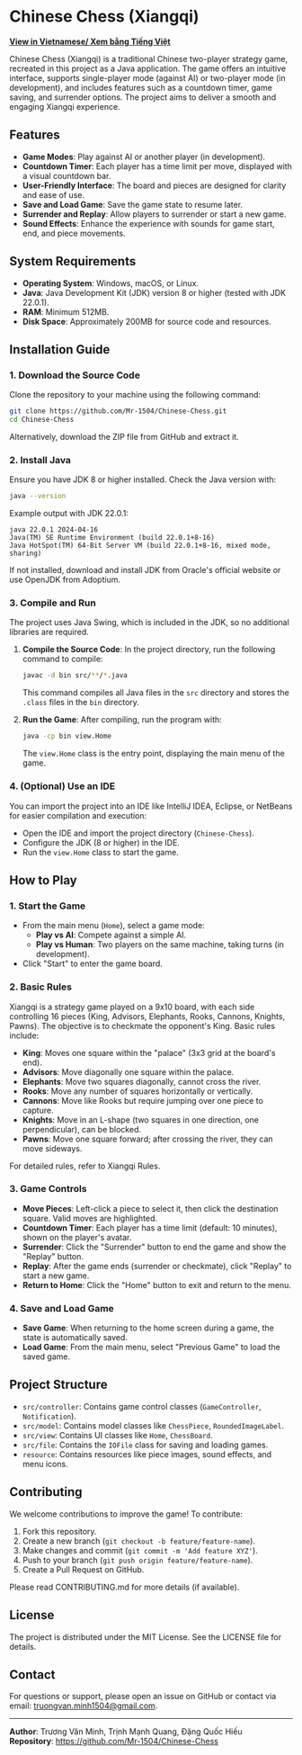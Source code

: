 # Chinese Chess (Xiangqi)

**[View in Vietnamese/ Xem bằng Tiếng Việt](README.md)**

Chinese Chess (Xiangqi) is a traditional Chinese two-player strategy game, recreated in this project as a Java application. The game offers an intuitive interface, supports single-player mode (against AI) or two-player mode (in development), and includes features such as a countdown timer, game saving, and surrender options. The project aims to deliver a smooth and engaging Xiangqi experience.

## Features

- **Game Modes**: Play against AI or another player (in development).
- **Countdown Timer**: Each player has a time limit per move, displayed with a visual countdown bar.
- **User-Friendly Interface**: The board and pieces are designed for clarity and ease of use.
- **Save and Load Game**: Save the game state to resume later.
- **Surrender and Replay**: Allow players to surrender or start a new game.
- **Sound Effects**: Enhance the experience with sounds for game start, end, and piece movements.

## System Requirements

- **Operating System**: Windows, macOS, or Linux.
- **Java**: Java Development Kit (JDK) version 8 or higher (tested with JDK 22.0.1).
- **RAM**: Minimum 512MB.
- **Disk Space**: Approximately 200MB for source code and resources.

## Installation Guide

### 1. Download the Source Code

Clone the repository to your machine using the following command:

```bash
git clone https://github.com/Mr-1504/Chinese-Chess.git
cd Chinese-Chess
```

Alternatively, download the ZIP file from GitHub and extract it.

### 2. Install Java

Ensure you have JDK 8 or higher installed. Check the Java version with:

```bash
java --version
```

Example output with JDK 22.0.1:

```
java 22.0.1 2024-04-16
Java(TM) SE Runtime Environment (build 22.0.1+8-16)
Java HotSpot(TM) 64-Bit Server VM (build 22.0.1+8-16, mixed mode, sharing)
```

If not installed, download and install JDK from Oracle's official website or use OpenJDK from Adoptium.

### 3. Compile and Run

The project uses Java Swing, which is included in the JDK, so no additional libraries are required.

1. **Compile the Source Code**: In the project directory, run the following command to compile:

   ```bash
   javac -d bin src/**/*.java
   ```

   This command compiles all Java files in the `src` directory and stores the `.class` files in the `bin` directory.

2. **Run the Game**: After compiling, run the program with:

   ```bash
   java -cp bin view.Home
   ```

   The `view.Home` class is the entry point, displaying the main menu of the game.

### 4. (Optional) Use an IDE

You can import the project into an IDE like IntelliJ IDEA, Eclipse, or NetBeans for easier compilation and execution:

- Open the IDE and import the project directory (`Chinese-Chess`).
- Configure the JDK (8 or higher) in the IDE.
- Run the `view.Home` class to start the game.

## How to Play

### 1. Start the Game

- From the main menu (`Home`), select a game mode:
  - **Play vs AI**: Compete against a simple AI.
  - **Play vs Human**: Two players on the same machine, taking turns (in development).
- Click "Start" to enter the game board.

### 2. Basic Rules

Xiangqi is a strategy game played on a 9x10 board, with each side controlling 16 pieces (King, Advisors, Elephants, Rooks, Cannons, Knights, Pawns). The objective is to checkmate the opponent's King. Basic rules include:

- **King**: Moves one square within the "palace" (3x3 grid at the board's end).
- **Advisors**: Move diagonally one square within the palace.
- **Elephants**: Move two squares diagonally, cannot cross the river.
- **Rooks**: Move any number of squares horizontally or vertically.
- **Cannons**: Move like Rooks but require jumping over one piece to capture.
- **Knights**: Move in an L-shape (two squares in one direction, one perpendicular), can be blocked.
- **Pawns**: Move one square forward; after crossing the river, they can move sideways.

For detailed rules, refer to Xiangqi Rules.

### 3. Game Controls

- **Move Pieces**: Left-click a piece to select it, then click the destination square. Valid moves are highlighted.
- **Countdown Timer**: Each player has a time limit (default: 10 minutes), shown on the player's avatar.
- **Surrender**: Click the "Surrender" button to end the game and show the "Replay" button.
- **Replay**: After the game ends (surrender or checkmate), click "Replay" to start a new game.
- **Return to Home**: Click the "Home" button to exit and return to the menu.

### 4. Save and Load Game

- **Save Game**: When returning to the home screen during a game, the state is automatically saved.
- **Load Game**: From the main menu, select "Previous Game" to load the saved game.

## Project Structure

- `src/controller`: Contains game control classes (`GameController`, `Notification`).
- `src/model`: Contains model classes like `ChessPiece`, `RoundedImageLabel`.
- `src/view`: Contains UI classes like `Home`, `ChessBoard`.
- `src/file`: Contains the `IOFile` class for saving and loading games.
- `resource`: Contains resources like piece images, sound effects, and menu icons.

## Contributing

We welcome contributions to improve the game! To contribute:

1. Fork this repository.
2. Create a new branch (`git checkout -b feature/feature-name`).
3. Make changes and commit (`git commit -m 'Add feature XYZ'`).
4. Push to your branch (`git push origin feature/feature-name`).
5. Create a Pull Request on GitHub.

Please read CONTRIBUTING.md for more details (if available).

## License

The project is distributed under the MIT License. See the LICENSE file for details.

## Contact

For questions or support, please open an issue on GitHub or contact via email: truongvan.minh1504@gmail.com.

---

**Author**: Trương Văn Minh, Trịnh Mạnh Quang, Đặng Quốc Hiếu\
**Repository**: https://github.com/Mr-1504/Chinese-Chess
